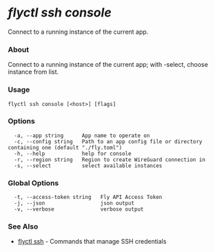 # _flyctl ssh console_

Connect to a running instance of the current app.

### About

Connect to a running instance of the current app; with -select, choose instance from list.

### Usage
```
flyctl ssh console [<host>] [flags]
```

### Options

```
  -a, --app string      App name to operate on
  -c, --config string   Path to an app config file or directory containing one (default "./fly.toml")
  -h, --help            help for console
  -r, --region string   Region to create WireGuard connection in
  -s, --select          select available instances
```

### Global Options

```
  -t, --access-token string   Fly API Access Token
  -j, --json                  json output
  -v, --verbose               verbose output
```

### See Also

* [flyctl ssh](/docs/flyctl/ssh/)	 - Commands that manage SSH credentials

